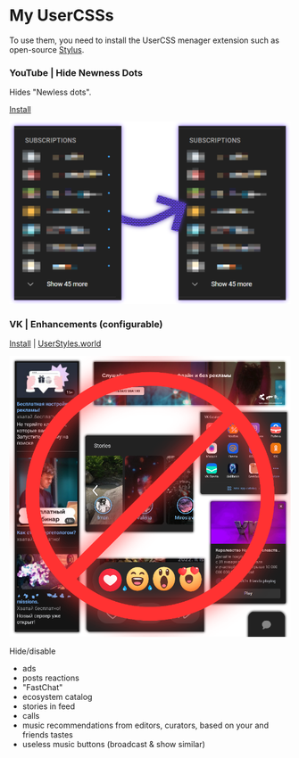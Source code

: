 # My UserCSSs
To use them, you need to install the UserCSS menager extension such as open-source [Stylus](https://github.com/openstyles/stylus).


### YouTube | Hide Newness Dots
Hides "Newless dots".

[Install](https://github.com/a0eoc/UserCSS/raw/main/YouTube.com/Hide-Newness-Dots.user.css)

[![Screenshot](YouTube.com/Hide-Newness-Dots_Preview_Thumbnail.png)](YouTube.com/Hide-Newness-Dots_Preview.png)


### VK | Enhancements (configurable)

[Install](https://github.com/a0eoc/UserCSS/raw/main/VK.com/Enhancements.user.css) | [UserStyles.world](https://userstyles.world/style/4733/enhancements-for-vk)

[![Preview](VK.com/Enhancements_Preview_Thumbnail.png)](https://github.com/a0eoc/UserCSS/raw/main/VK.com/Enhancements_Preview.png)

Hide/disable
- ads
- posts reactions
- "FastChat"
- ecosystem catalog
- stories in feed
- calls
- music recommendations from editors, curators, based on your and friends tastes
- useless music buttons (broadcast & show similar)
